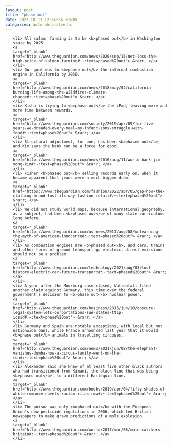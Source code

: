 ```yaml
---
layout: post
title: "phase out"
date: 2023-10-11 12:34:56 +0530
categories: auto-phrasalverbs
---
```

<ol>

    <li> All salmon farming is to be <b>phased out</b> in Washington state by 2025.
    <a 
    target="_blank" 
    href="http://www.theguardian.com/news/2020/sep/15/net-loss-the-high-price-of-salmon-farming#:~:text=phased%20out"> &rarr; </a>
    </li>
    <li> Our goal was to <b>phase out</b> the internal combustion engine in California by 2030.
    <a 
    target="_blank" 
    href="http://www.theguardian.com/news/2018/may/04/california-burning-life-among-the-wildfires-climate-change#:~:text=phase%20out"> &rarr; </a>
    </li>
    <li> Kisha is trying to <b>phase out</b> the iPad, leaving more and more time between rewards.
    <a 
    target="_blank" 
    href="http://www.theguardian.com/society/2019/apr/09/for-five-years-we-dreaded-every-meal-my-infant-sons-struggle-with-food#:~:text=phase%20out"> &rarr; </a>
    </li>
    <li> Structural adjustment, for one, has been <b>phased out</b>, and Kim says the bank can be a force for good.
    <a 
    target="_blank" 
    href="http://www.theguardian.com/news/2016/aug/11/world-bank-jim-yong-kim#:~:text=phased%20out"> &rarr; </a>
    </li>
    <li> Fisher <b>phased out</b> selling records early on, when it became apparent that jeans were a much bigger draw.
    <a 
    target="_blank" 
    href="https://www.theguardian.com/fashion/2022/apr/05/gap-how-the-clothing-brand-lost-its-way-fashion-retail#:~:text=phased%20out"> &rarr; </a>
    </li>
    <li> We did not study world maps, because international geography, as a subject, had been <b>phased out</b> of many state curriculums long before.
    <a 
    target="_blank" 
    href="http://www.theguardian.com/us-news/2017/aug/08/unlearning-the-myth-of-american-innocence#:~:text=phased%20out"> &rarr; </a>
    </li>
    <li> As combustion engines are <b>phased out</b>, and cars, trains and other forms of ground transport go electric, direct emissions should not be a problem.
    <a 
    target="_blank" 
    href="http://www.theguardian.com/technology/2021/aug/03/lost-history-electric-car-future-transport#:~:text=phased%20out"> &rarr; </a>
    </li>
    <li> A year after the Moorburg case closed, Vattenfall filed another claim against Germany, this time over the federal government’s decision to <b>phase out</b> nuclear power.
    <a 
    target="_blank" 
    href="http://www.theguardian.com/business/2015/jun/10/obscure-legal-system-lets-corportations-sue-states-ttip-icsid#:~:text=phase%20out"> &rarr; </a>
    </li>
    <li> Germany and Spain are notable exceptions, with local but not nationwide bans, while France announced last year that it would <b>phase out</b> animals in travelling circuses.
    <a 
    target="_blank" 
    href="http://www.theguardian.com/news/2021/jun/08/the-elephant-vanishes-dumba-how-a-circus-family-went-on-the-run#:~:text=phase%20out"> &rarr; </a>
    </li>
    <li> Alexander said she knew of at least five other black authors who had transitioned from Kimani, the black line that was being <b>phased out</b>, to a different Harlequin line.
    <a 
    target="_blank" 
    href="http://www.theguardian.com/books/2019/apr/04/fifty-shades-of-white-romance-novels-racism-ritas-rwa#:~:text=phased%20out"> &rarr; </a>
    </li>
    <li> The poison was only <b>phased out</b> with the European Union’s new pesticide regulations in 2006, which led British newspapers to make grave predictions of a mole explosion.
    <a 
    target="_blank" 
    href="http://www.theguardian.com/world/2017/mar/08/mole-catchers-britain#:~:text=phased%20out"> &rarr; </a>
    </li>